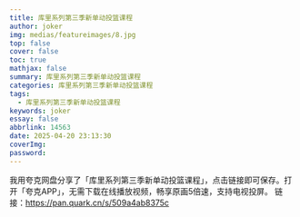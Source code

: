 ```yaml
---
title: 库里系列第三季新单动投篮课程
author: joker
img: medias/featureimages/8.jpg
top: false
cover: false
toc: true
mathjax: false
summary: 库里系列第三季新单动投篮课程
categories: 库里系列第三季新单动投篮课程
tags:
  - 库里系列第三季新单动投篮课程
keywords: joker
essay: false
abbrlink: 14563
date: 2025-04-20 23:13:30
coverImg:
password:
---
```


我用夸克网盘分享了「库里系列第三季新单动投篮课程」，点击链接即可保存。打开「夸克APP」，无需下载在线播放视频，畅享原画5倍速，支持电视投屏。
链接：https://pan.quark.cn/s/509a4ab8375c
